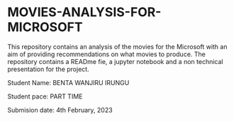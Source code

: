 # MOVIES-ANALYSIS-FOR-MICROSOFT
This repository contains an analysis of the movies for the Microsoft with an aim of providing recommendations on what movies to produce. 
The repository contains a READme fie, a jupyter notebook and a non technical presentation for the project.

Student Name: BENTA WANJIRU IRUNGU

Student pace: PART TIME

Submision date: 4th February, 2023
